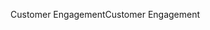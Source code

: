 <span data-ttu-id="1a2fd-101">Customer Engagement</span><span class="sxs-lookup"><span data-stu-id="1a2fd-101">Customer Engagement</span></span>
